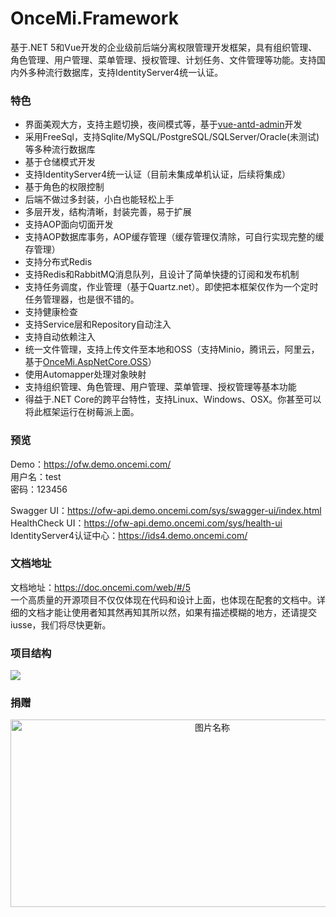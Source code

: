 # OnceMi.Framework
基于.NET 5和Vue开发的企业级前后端分离权限管理开发框架，具有组织管理、角色管理、用户管理、菜单管理、授权管理、计划任务、文件管理等功能。支持国内外多种流行数据库，支持IdentityServer4统一认证。  

### 特色
- 界面美观大方，支持主题切换，夜间模式等，基于[vue-antd-admin](https://github.com/iczer/vue-antd-admin "vue-antd-admin")开发
- 采用FreeSql，支持Sqlite/MySQL/PostgreSQL/SQLServer/Oracle(未测试)等多种流行数据库
- 基于仓储模式开发
- 支持IdentityServer4统一认证（目前未集成单机认证，后续将集成）
- 基于角色的权限控制
- 后端不做过多封装，小白也能轻松上手
- 多层开发，结构清晰，封装完善，易于扩展
- 支持AOP面向切面开发
- 支持AOP数据库事务，AOP缓存管理（缓存管理仅清除，可自行实现完整的缓存管理）
- 支持分布式Redis
- 支持Redis和RabbitMQ消息队列，且设计了简单快捷的订阅和发布机制
- 支持任务调度，作业管理（基于Quartz.net）。即使把本框架仅作为一个定时任务管理器，也是很不错的。
- 支持健康检查
- 支持Service层和Repository自动注入
- 支持自动依赖注入
- 统一文件管理，支持上传文件至本地和OSS（支持Minio，腾讯云，阿里云，基于[OnceMi.AspNetCore.OSS](https://github.com/oncemi/OnceMi.AspNetCore.OSS "OnceMi.AspNetCore.OSS")）
- 使用Automapper处理对象映射
- 支持组织管理、角色管理、用户管理、菜单管理、授权管理等基本功能
- 得益于.NET Core的跨平台特性，支持Linux、Windows、OSX。你甚至可以将此框架运行在树莓派上面。

### 预览
Demo：https://ofw.demo.oncemi.com/  
用户名：test  
密码：123456  
  
Swagger UI：https://ofw-api.demo.oncemi.com/sys/swagger-ui/index.html  
HealthCheck UI：https://ofw-api.demo.oncemi.com/sys/health-ui  
IdentityServer4认证中心：https://ids4.demo.oncemi.com/  

### 文档地址
文档地址：https://doc.oncemi.com/web/#/5  
一个高质量的开源项目不仅仅体现在代码和设计上面，也体现在配套的文档中。详细的文档才能让使用者知其然再知其所以然，如果有描述模糊的地方，还请提交iusse，我们将尽快更新。  

### 项目结构
![](https://raw.githubusercontent.com/oncemi/OnceMi.Framework/main/docs/imgs/01.png)  

### 捐赠
<center class="half">
    <img src="https://raw.githubusercontent.com/oncemi/OnceMi.Framework/main/docs/imgs/02.png" width = "630" height = "300" alt="图片名称" align=center />
</center>
 
